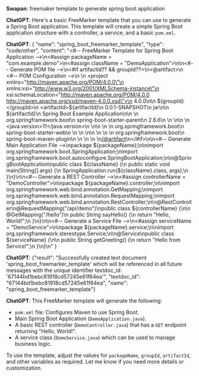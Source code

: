 **Swapan**: freemaker template to generate spring boot application

**ChatGPT**: Here's a basic FreeMarker template that you can use to generate a Spring Boot application. This template will create a simple Spring Boot application structure with a controller, a service, and a basic `pom.xml`.

**ChatGPT**: {
  "name": "spring_boot_freemarker_template",
  "type": "code/other",
  "content": "<#-- FreeMarker Template for Spring Boot Application -->\n<#assign packageName = \"com.example.demo\">\n<#assign className = \"DemoApplication\">\n\n<#-- Generate POM file -->\n<#if artifactId?? && groupId??>\n<@artifact>\n    <#-- POM Configuration -->\n    <?xml version=\"1.0\" encoding=\"UTF-8\"?>\n    <project xmlns=\"http://maven.apache.org/POM/4.0.0\"\n             xmlns:xsi=\"http://www.w3.org/2001/XMLSchema-instance\"\n             xsi:schemaLocation=\"http://maven.apache.org/POM/4.0.0 http://maven.apache.org/xsd/maven-4.0.0.xsd\">\n        <modelVersion>4.0.0</modelVersion>\n\n        <groupId>${groupId}</groupId>\n        <artifactId>${artifactId}</artifactId>\n        <version>0.0.1-SNAPSHOT</version>\n        <packaging>jar</packaging>\n\n        <name>${artifactId}</name>\n        <description>Spring Boot Example Application</description>\n\n        <parent>\n            <groupId>org.springframework.boot</groupId>\n            <artifactId>spring-boot-starter-parent</artifactId>\n            <version>2.6.6</version>\n            <relativePath/> <!-- lookup parent from repository -->\n        </parent>\n\n        <properties>\n            <java.version>11</java.version>\n        </properties>\n\n        <dependencies>\n            <dependency>\n                <groupId>org.springframework.boot</groupId>\n                <artifactId>spring-boot-starter-web</artifactId>\n            </dependency>\n            <!-- Add more dependencies as required -->\n        </dependencies>\n\n        <build>\n            <plugins>\n                <plugin>\n                    <groupId>org.springframework.boot</groupId>\n                    <artifactId>spring-boot-maven-plugin</artifactId>\n                </plugin>\n            </plugins>\n        </build>\n    </project>\n</@artifact>\n</#if>\n\n<#-- Generate Main Application File -->\npackage ${packageName};\n\nimport org.springframework.boot.SpringApplication;\nimport org.springframework.boot.autoconfigure.SpringBootApplication;\n\n@SpringBootApplication\npublic class ${className} {\n    public static void main(String[] args) {\n        SpringApplication.run(${className}.class, args);\n    }\n}\n\n<#-- Generate a REST Controller -->\n<#assign controllerName = \"DemoController\">\n\npackage ${packageName}.controller;\n\nimport org.springframework.web.bind.annotation.GetMapping;\nimport org.springframework.web.bind.annotation.RequestMapping;\nimport org.springframework.web.bind.annotation.RestController;\n\n@RestController\n@RequestMapping(\"/api/demo\")\npublic class ${controllerName} {\n\n    @GetMapping(\"/hello\")\n    public String sayHello() {\n        return \"Hello, World!\";\n    }\n}\n\n<#-- Generate a Service File -->\n<#assign serviceName = \"DemoService\">\n\npackage ${packageName}.service;\n\nimport org.springframework.stereotype.Service;\n\n@Service\npublic class ${serviceName} {\n\n    public String getGreeting() {\n        return \"Hello from Service!\";\n    }\n}\n"
}

**ChatGPT**: {"result": "Successfully created text document 'spring_boot_freemarker_template' which will be referenced in all future messages with the unique identifier textdoc_id: '67144bd1bebc81918cd57245e61f64ea'", "textdoc_id": "67144bd1bebc81918cd57245e61f64ea", "name": "spring_boot_freemarker_template"}

**ChatGPT**: This FreeMarker template will generate the following:

- `pom.xml` file: Configures Maven to use Spring Boot.
- Main Spring Boot Application (`DemoApplication.java`).
- A basic REST controller (`DemoController.java`) that has a `GET` endpoint returning "Hello, World!".
- A service class (`DemoService.java`) which can be used to manage business logic.

To use the template, adjust the values for `packageName`, `groupId`, `artifactId`, and other variables as required. Let me know if you need more details or customization.


